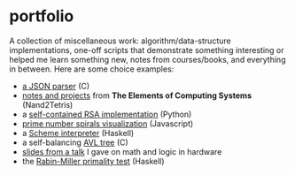 # portfolio
A collection of miscellaneous work: algorithm/data-structure implementations, one-off scripts that demonstrate
something interesting or helped me learn something new, notes from courses/books, and everything in between. Here are
some choice examples:

  * [a JSON parser](https://github.com/sevko/portfolio/tree/develop/misc/json_parser_c) (C)
  * [notes and projects](https://github.com/sevko/portfolio/tree/develop/books/nand2tetris) from **The Elements of Computing Systems** (Nand2Tetris)
  * a [self-contained RSA implementation](https://github.com/sevko/portfolio/blob/develop/algorithms/encryption/rsa.py) (Python)
  * [prime number spirals visualization](https://github.com/sevko/portfolio/tree/develop/visualizations/prime_number_spirals) (Javascript)
  * a [Scheme interpreter](https://github.com/sevko/portfolio/tree/develop/misc/scheme_interpreter) (Haskell)
  * a self-balancing [AVL tree](https://github.com/sevko/portfolio/tree/develop/data_structures/avl_tree) (C)
  * [slides from a talk](https://github.com/sevko/portfolio/blob/develop/presentations/math_and_logic_in_hardware.md) I gave on math and logic in hardware
  * the [Rabin-Miller primality test](https://github.com/sevko/portfolio/blob/develop/algorithms/rabin_miller/RabinMiller.hs) (Haskell)
